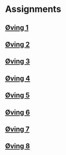 # Assignments

## <a href="./oving1/">Øving 1</a>

## <a href="./oving2">Øving 2</a>

## <a href="./oving3">Øving 3</a>

## <a href="./oving4">Øving 4</a>

## <a href="./oving5">Øving 5</a>

## <a href="./oving6">Øving 6</a>

## <a href="./oving7">Øving 7</a>

## <a href="./oving8">Øving 8</a>
